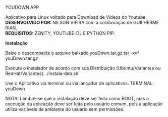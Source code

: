 YOUDOWN APP                      

Aplicativo para Linux voltado para Download de Vídeos do Youtube.<br/>
<b>DESENVOLVIDO POR: </b> NILSON VIEIRA com a colaboração de GUILHERME RIAN.<br/>
<b>REQUISITOS:</b> ZENITY, YOUTUBE-DL E PYTHON PIP.                             <br/>

<b>Instalação</b>

Baixe o descompacte o arquivo baixado youDown.tar.gz
tar -xvf youDown.tar.gz

Execute o instalador de acordo com sua Distribuição (Ubuntu/Variantes ou RedHat/Variantes).
./instala-deb.sh

Use o Aplicativo via terminal ou via lançador de aplicativos.
TERMINAL:
youDown

NOTA: Lembre-se que a instalação deve ser feita como ROOT, mas a execução da aplicação deve ser feita pelo usuário comum, pois a aplicação utiliza variáveis de ambiente do usuário sem permissões.

